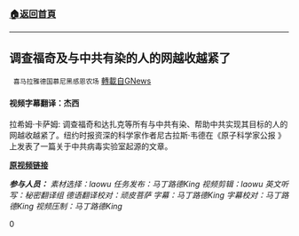 ###  [:house:返回首頁](https://github.com/ourhimalayas/txt)
---

## 调查福奇及与中共有染的人的网越收越紧了
` 喜马拉雅德国慕尼黑感恩农场` [轉載自GNews](https://gnews.org/zh-hans/1249288/)

#### 视频字幕翻译：杰西

拉希姆·卡萨姆:  调查福奇和达扎克等所有与中共有染、帮助中共实现其目标的人的网越收越紧了。纽约时报资深的科学家作者尼古拉斯·韦德在《原子科学家公报 》上发表了一篇关于中共病毒实验室起源的文章。

[**原视频链接**](https://rumble.com/vgq0y1-the-walls-will-close-in-kassam-says-great-reckoning-coming-for-fauci.html)

***参与人员：**
素材选择：laowu
任务发布：马丁路德King
视频剪辑：laowu
英文听写：秘密翻译组
德语翻译校对：顽皮菩萨
字幕：马丁路德King
字幕校对：马丁路德King
视频压制：马丁路德King*

0
